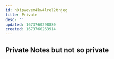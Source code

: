 ```yaml
---
id: h0ipwevem4kw4lrel2tnjeg
title: Private
desc: ''
updated: 1673760298880
created: 1673760263914
---
```


## Private Notes but not so private
